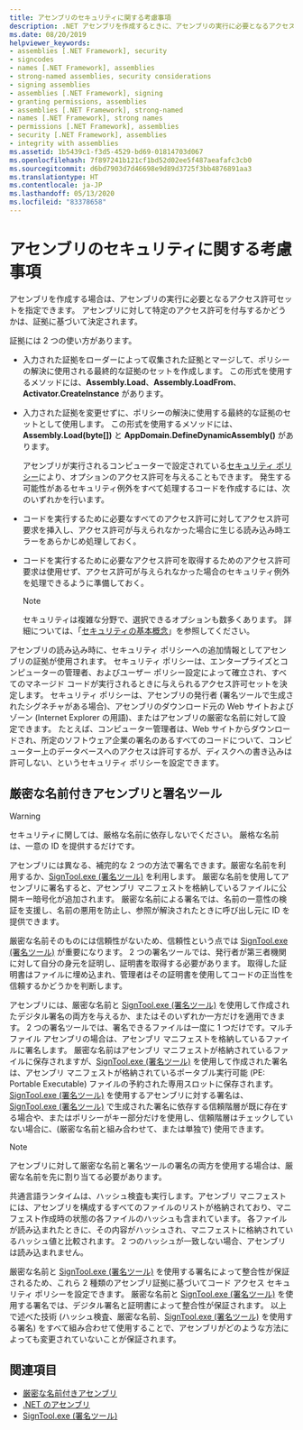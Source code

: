 ```yaml
---
title: アセンブリのセキュリティに関する考慮事項
description: .NET アセンブリを作成するときに、アセンブリの実行に必要となるアクセス許可を指定できます。 この記事では、厳密な名前付きアセンブリと署名ツールについて説明します。
ms.date: 08/20/2019
helpviewer_keywords:
- assemblies [.NET Framework], security
- signcodes
- names [.NET Framework], assemblies
- strong-named assemblies, security considerations
- signing assemblies
- assemblies [.NET Framework], signing
- granting permissions, assemblies
- assemblies [.NET Framework], strong-named
- names [.NET Framework], strong names
- permissions [.NET Framework], assemblies
- security [.NET Framework], assemblies
- integrity with assemblies
ms.assetid: 1b5439c1-f3d5-4529-bd69-01814703d067
ms.openlocfilehash: 7f897241b121cf1bd52d02ee5f487aeafafc3cb0
ms.sourcegitcommit: d6bd7903d7d46698e9d89d3725f3bb4876891aa3
ms.translationtype: HT
ms.contentlocale: ja-JP
ms.lasthandoff: 05/13/2020
ms.locfileid: "83378658"
---
```

# <a name="assembly-security-considerations"></a>アセンブリのセキュリティに関する考慮事項
アセンブリを作成する場合は、アセンブリの実行に必要となるアクセス許可セットを指定できます。 アセンブリに対して特定のアクセス許可を付与するかどうかは、証拠に基づいて決定されます。  
  
 証拠には 2 つの使い方があります。  
  
- 入力された証拠をローダーによって収集された証拠とマージして、ポリシーの解決に使用される最終的な証拠のセットを作成します。 この形式を使用するメソッドには、**Assembly.Load**、**Assembly.LoadFrom**、**Activator.CreateInstance** があります。  
  
- 入力された証拠を変更せずに、ポリシーの解決に使用する最終的な証拠のセットとして使用します。 この形式を使用するメソッドには、**Assembly.Load(byte[])** と **AppDomain.DefineDynamicAssembly()** があります。  
  
  アセンブリが実行されるコンピューターで設定されている[セキュリティ ポリシー](../../framework/misc/code-access-security-basics.md)により、オプションのアクセス許可を与えることもできます。 発生する可能性があるセキュリティ例外をすべて処理するコードを作成するには、次のいずれかを行います。  
  
- コードを実行するために必要なすべてのアクセス許可に対してアクセス許可要求を挿入し、アクセス許可が与えられなかった場合に生じる読み込み時エラーをあらかじめ処理しておく。  
  
- コードを実行するために必要なアクセス許可を取得するためのアクセス許可要求は使用せず、アクセス許可が与えられなかった場合のセキュリティ例外を処理できるように準備しておく。  
  
  > [!NOTE]
  > セキュリティは複雑な分野で、選択できるオプションも数多くあります。 詳細については、「[セキュリティの基本概念](../../standard/security/key-security-concepts.md)」を参照してください。  
  
 アセンブリの読み込み時に、セキュリティ ポリシーへの追加情報としてアセンブリの証拠が使用されます。 セキュリティ ポリシーは、エンタープライズとコンピューターの管理者、およびユーザー ポリシー設定によって確立され、すべてのマネージド コードが実行されるときに与えられるアクセス許可セットを決定します。 セキュリティ ポリシーは、アセンブリの発行者 (署名ツールで生成されたシグネチャがある場合)、アセンブリのダウンロード元の Web サイトおよびゾーン (Internet Explorer の用語)、またはアセンブリの厳密な名前に対して設定できます。 たとえば、コンピューター管理者は、Web サイトからダウンロードされ、所定のソフトウェア企業の署名のあるすべてのコードについて、コンピューター上のデータベースへのアクセスは許可するが、ディスクへの書き込みは許可しない、というセキュリティ ポリシーを設定できます。  
  
## <a name="strong-named-assemblies-and-signing-tools"></a>厳密な名前付きアセンブリと署名ツール  

 > [!WARNING]
 > セキュリティに関しては、厳格な名前に依存しないでください。 厳格な名前は、一意の ID を提供するだけです。

 アセンブリには異なる、補完的な 2 つの方法で署名できます。厳密な名前を利用するか、[SignTool.exe (署名ツール)](../../framework/tools/signtool-exe.md) を利用します。 厳密な名前を使用してアセンブリに署名すると、アセンブリ マニフェストを格納しているファイルに公開キー暗号化が追加されます。 厳密な名前による署名では、名前の一意性の検証を支援し、名前の悪用を防止し、参照が解決されたときに呼び出し元に ID を提供できます。  
  
 厳密な名前そのものには信頼性がないため、信頼性という点では [SignTool.exe (署名ツール)](../../framework/tools/signtool-exe.md) が重要になります。 2 つの署名ツールでは、発行者が第三者機関に対して自分の身元を証明し、証明書を取得する必要があります。 取得した証明書はファイルに埋め込まれ、管理者はその証明書を使用してコードの正当性を信頼するかどうかを判断します。  
  
 アセンブリには、厳密な名前と [SignTool.exe (署名ツール)](../../framework/tools/signtool-exe.md) を使用して作成されたデジタル署名の両方を与えるか、またはそのいずれか一方だけを適用できます。 2 つの署名ツールでは、署名できるファイルは一度に 1 つだけです。マルチファイル アセンブリの場合は、アセンブリ マニフェストを格納しているファイルに署名します。 厳密な名前はアセンブリ マニフェストが格納されているファイルに保存されますが、[SignTool.exe (署名ツール)](../../framework/tools/signtool-exe.md) を使用して作成された署名は、アセンブリ マニフェストが格納されているポータブル実行可能 (PE: Portable Executable) ファイルの予約された専用スロットに保存されます。 [SignTool.exe (署名ツール)](../../framework/tools/signtool-exe.md) を使用するアセンブリに対する署名は、[SignTool.exe (署名ツール)](../../framework/tools/signtool-exe.md) で生成された署名に依存する信頼階層が既に存在する場合や、またはポリシーがキー部分だけを使用し、信頼階層はチェックしていない場合に、(厳密な名前と組み合わせて、または単独で) 使用できます。  
  
> [!NOTE]
> アセンブリに対して厳密な名前と署名ツールの署名の両方を使用する場合は、厳密な名前を先に割り当てる必要があります。  
  
 共通言語ランタイムは、ハッシュ検査も実行します。アセンブリ マニフェストには、アセンブリを構成するすべてのファイルのリストが格納されており、マニフェスト作成時の状態の各ファイルのハッシュも含まれています。 各ファイルが読み込まれたときに、その内容がハッシュされ、マニフェストに格納されているハッシュ値と比較されます。 2 つのハッシュが一致しない場合、アセンブリは読み込まれません。  
  
 厳密な名前と [SignTool.exe (署名ツール)](../../framework/tools/signtool-exe.md) を使用する署名によって整合性が保証されるため、これら 2 種類のアセンブリ証拠に基づいてコード アクセス セキュリティ ポリシーを設定できます。 厳密な名前と [SignTool.exe (署名ツール)](../../framework/tools/signtool-exe.md) を使用する署名では、デジタル署名と証明書によって整合性が保証されます。 以上で述べた技術 (ハッシュ検査、厳密な名前、[SignTool.exe (署名ツール)](../../framework/tools/signtool-exe.md) を使用する署名) をすべて組み合わせて使用することで、アセンブリがどのような方法によっても変更されていないことが保証されます。  
  
## <a name="see-also"></a>関連項目

- [厳密な名前付きアセンブリ](strong-named.md)
- [.NET のアセンブリ](index.md)
- [SignTool.exe (署名ツール)](../../framework/tools/signtool-exe.md)
